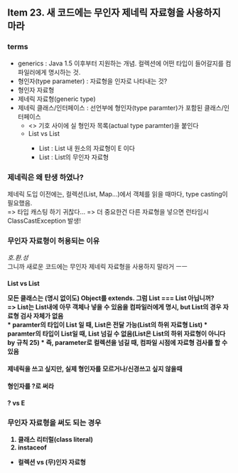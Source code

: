 ## Item 23. 새 코드에는 무인자 제네릭 자료형을 사용하지 마라 

### terms
* generics : Java 1.5 이후부터 지원하는 개념. 컬렉션에 어떤 타입이 들어갈지를 컴파일러에게 명시하는 것.  
* 형인자(type parameter) : 자료형을 인자로 나타내는 것?
* 형인자 자료형 
* 제네릭 자료형(generic type)
* 제네릭 클래스/인터페이스 : 선언부에 형인자(type paramter)가 포함된 클래스/인터페이스 
    + <> 기호 사이에 실 형인자 목록(actual type paramter)을 붙인다  
    + List<E> vs List
        -  List<E> : List 내 원소의 자료형이 E 이다 
        -  List : List<E>의 무인자 자료형 
<!-- * 형인자 자료형 
    + 형?을 인자(paratmer)로 받는 자료형 
    + ex. List<E>   -->


### 제네릭은 왜 탄생 하였나? 
제네릭 도입 이전에는, 컬렉션(List, Map...)에서 객체를 읽을 때마다, type casting이 필요했음.  
=> 타입 캐스팅 하기 귀찮다... 
=> 더 중요한건 다른 자료형을 넣으면 런타임시 ClassCastException 발생!  


### 무인자 자료형이 허용되는 이유
*호.환.성*  
그니까 새로운 코드에는 무인자 제네릭 자료형을 사용하지 말라거 ㅡㅡ

#### List vs List<Object>
모든 클래스는 (명시 없이도) Object를 extends. 그럼 List === List<Object> 아닙니꺼?  
=> List<Object>는 List내에 아무 객체나 넣을 수 있음을 컴파일러에게 명시, but List의 경우 자료형 검사 자체가 없음  
    * paramter의 타입이 List 일 때, List<String>은 전달 가능(List의 하위 자료형 List<String>)
    * paramter의 타입이 List<Object>일 때, List<String> 넘길 수 없음(List<String>은 List<Obejct>의 하위 자료형이 아니다 by 규칙 25)
    * 즉, parameter로 컬렉션을 넘길 때, 컴파일 시점에 자료형 검사를 할 수 있음 


#### 제네릭을 쓰고 싶지만, 실제 형인자를 모르거나/신경쓰고 싶지 않을때 
형인자를 ?로 써라 
#### ? vs E 

### 무인자 자료형을 써도 되는 경우 
1. 클래스 리터럴(class literal)
2. instaceof 


* 컬렉션 vs (무)인자 자료형 